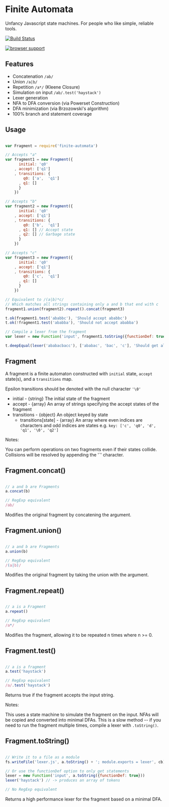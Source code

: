 # Finite Automata

Unfancy Javascript state machines. For people who like simple, reliable tools.

[![Build Status](https://travis-ci.org/ben-ng/finite-automata.svg?branch=master)](https://travis-ci.org/ben-ng/finite-automata)

[![browser support](https://ci.testling.com/ben-ng/finite-automata.png)
](https://ci.testling.com/ben-ng/finite-automata)


## Features

 * Concatenation `/ab/`
 * Union `/a|b/`
 * Repetition `/a*/` (Kleene Closure)
 * Simulation on input `/ab/.test('haystack')`
 * Lexer generation
 * NFA to DFA conversion (via Powerset Construction)
 * DFA minimization (via Brzozowski's algorithm)
 * 100% branch and statement coverage

## Usage

```javascript

var Fragment = require('finite-automata')

// Accepts "a"
var fragment1 = new Fragment({
      initial: 'q0'
    , accept: ['q1']
    , transitions: {
        q0: ['a',  'q1']
      , q1: []
      }
    })

// Accepts "b"
var fragment2 = new Fragment({
      initial: 'q0'
    , accept: ['q1']
    , transitions: {
        q0: ['b',  'q1']
      , q1: [] // Accept state
      , q2: [] // Garbage state
      }
    })

// Accepts "c"
var fragment3 = new Fragment({
      initial: 'q0'
    , accept: ['q1']
    , transitions: {
        q0: ['c',  'q1']
      , q1: []
      }
    })

// Equivalent to /(a|b)*c/
// Which matches all strings containing only a and b that end with c
fragment1.union(fragment2).repeat().concat(fragment3)

t.ok(fragment1.test('ababbc'), 'Should accept ababbc')
t.ok(!fragment1.test('ababba'), 'Should not accept ababba')

// Compile a lexer from the fragment
var lexer = new Function('input', fragment1.toString({functionDef: true}))

t.deepEqual(lexer('ababacbacc'), ['ababac', 'bac', 'c'], 'Should get all valid tokens')

```

## Fragment

A fragment is a finite automaton constructed with `initial` state, `accept` state(s), and a `transitions` map.

Epsilon transitions should be denoted with the null character `'\0'`

 * initial - {string} The initial state of the fragment
 * accept - {array} An array of strings specifying the accept states of the fragment
 * transitions - {object} An object keyed by state
   * transitions[state] - {array} An array where even indices are characters and odd indices are states
                                  e.g. `key: ['c', 'q0', 'd', 'q1', '\0', 'q2']`

Notes:

You can perform operations on two fragments even if their states collide. Collisions will be resolved by appending the '\`' character.

## Fragment.concat()

```javascript

// a and b are Fragments
a.concat(b)

// RegExp equivalent
/ab/

```

Modifies the original fragment by concatening the argument.

## Fragment.union()

```javascript

// a and b are Fragments
a.union(b)

// RegExp equivalent
/(a|b)/

```

Modifies the original fragment by taking the union with the argument.

## Fragment.repeat()

```javascript

// a is a Fragment
a.repeat()

// RegExp equivalent
/a*/

```

Modifies the fragment, allowing it to be repeated n times where n >= 0.

## Fragment.test()

```javascript

// a is a fragment
a.test('haystack')

// RegExp equivalent
/a/.test('haystack')

```

Returns true if the fragment accepts the input string.

Notes:

This uses a state machine to simulate the fragment on the input. NFAs will be copied and converted into minimal DFAs. This is a slow method -- if you need to run the fragment multiple times, compile a lexer with `.toString()`.

## Fragment.toString()

```javascript

// Write it to a file as a module
fs.writeFile('lexer.js', a.toString() + '; module.exports = lexer', cb)

// Or use the functionDef option to only get statements
lexer = new Function('input', a.toString({functionDef: true}))
lexer('haystack') // -> produces an array of tokens

// No RegExp equivalent

```

Returns a high performance lexer for the fragment based on a minimal DFA.
